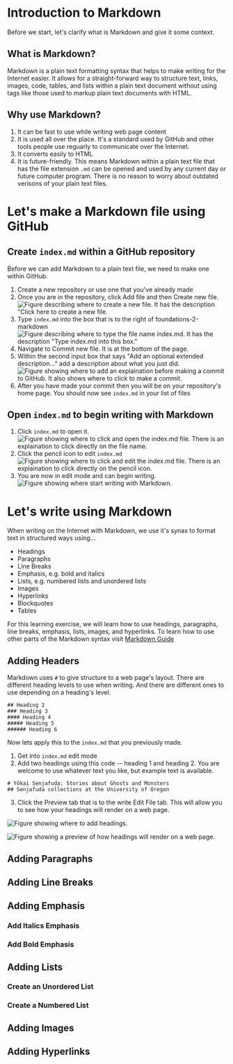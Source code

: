 # Introduction to Markdown
Before we start, let's clarify what is Markdown and give it some context.

## What is Markdown?
Markdown is a plain text formatting syntax that helps to make writing for the Internet easier. It allows for a straight-forward way to structure text, links, images, code, tables, and lists within a plain text document without using tags like those used to markup plain text documents with HTML.

## Why use Markdown?
1. It can be fast to use while writing web page content
2. It is used all over the place. It's a standard used by GitHub and other tools people use reguarly to communicate over the Internet.
3. It converts easily to HTML
4. It is future-friendly. This means Markdown within a plain text file that has the file extension `.md` can be opened and used by any current day or future computer program. There is no reason to worry about outdated verisons of your plain text files.

# Let's make a Markdown file using GitHub

## Create `index.md` within a GitHub repository
Before we can add Markdown to a plain text file, we need to make one within GitHub.

1. Create a new repository or use one that you've already made
2. Once you are in the repository, click Add file and then Create new file.
![Figure describing where to create a new file. It has the description "Click here to create a new file.](/assets/images/markdown-001.png)
3. Type `index.md` into the box that is to the right of foundations-2-markdown
![Figure describing where to type the file name index.md. It has the description "Type index.md into this box."](/assets/images/markdown-002.png)
4. Navigate to Commit new file. It is at the bottom of the page.
5. Within the second input box that says "Add an optional extended description..." add a description about what you just did. 
![Figure showing where to add an explaination before making a commit to GitHub. It also shows where to click to make a commit.](/assets/images/markdown-003.png)
6. After you have made your commit then you will be on your repository's home page. You should now see `index.md` in your list of files

## Open `index.md` to begin writing with Markdown
1. Click `index.md` to open it.
![Figure showing where to click and open the index.md file. There is an explaination to click directly on the file name.](/assets/images/markdown-004.png)
2. Click the pencil icon to edit `index.md`
![Figure showing where to click and edit the index.md file. There is an explaination to click directly on the pencil icon.](/assets/images/markdown-005.png)
3. You are now in edit mode and can begin writing.
![Figure showing where start writing with Markdown.](/assets/images/markdown-005.png)

# Let's write using Markdown

When writing on the Internet with Markdown, we use it's synax to format text in structured ways using...

- Headings
- Paragraphs
- Line Breaks
- Emphasis, e.g. bold and italics
- Lists, e.g. numbered lists and unordered lists
- Images
- Hyperlinks
- Blockquotes
- Tables

For this learning exercise, we will learn how to use headings, paragraphs, line breaks, emphasis, lists, images, and hyperlinks. To learn how to use other parts of the Markdown syntax visit [Markdown Guide](https://www.markdownguide.org/cheat-sheet/)

## Adding Headers
Markdown uses `#` to give structure to a web page's layout. There are different heading levels to use when writing. And there are different ones to use depending on a heading's level.

```# Heading 1
## Heading 2
### Heading 3
#### Heading 4
##### Heading 5
###### Heading 6
```

Now lets apply this to the `index.md` that you previously made.

1. Get into `index.md` edit mode
2. Add two headings using this code -- heading 1 and heading 2. You are welcome to use whatever text you like, but example text is available.

```
# Yōkai Senjafuda: Stories about Ghosts and Monsters
## Senjafuda collections at the University of Oregon
```
3. Click the Preview tab that is to the write Edit File tab. This will allow you to see how your headings will render on a web page.

![Figure showing where to add headings.](/assets/images/markdown-006.png)

![Figure showing a preview of how headings will render on a web page.](/assets/images/markdown-007.png)

## Adding Paragraphs

## Adding Line Breaks

## Adding Emphasis

### Add Italics Emphasis

### Add Bold Emphasis

## Adding Lists

### Create an Unordered List

### Create a Numbered List

## Adding Images

## Adding Hyperlinks


